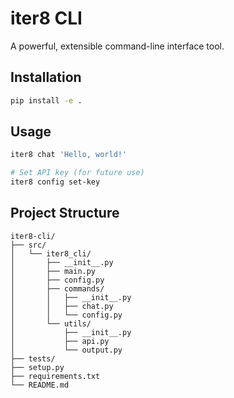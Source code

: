 # iter8 CLI

A powerful, extensible command-line interface tool.

## Installation

```bash
pip install -e .
```

## Usage

```bash
iter8 chat 'Hello, world!'

# Set API key (for future use)
iter8 config set-key
```

## Project Structure

```
iter8-cli/
├── src/
│   └── iter8_cli/
│       ├── __init__.py
│       ├── main.py
│       ├── config.py
│       ├── commands/
│       │   ├── __init__.py
│       │   ├── chat.py
│       │   └── config.py
│       └── utils/
│           ├── __init__.py
│           ├── api.py
│           └── output.py
├── tests/
├── setup.py
├── requirements.txt
└── README.md
```
